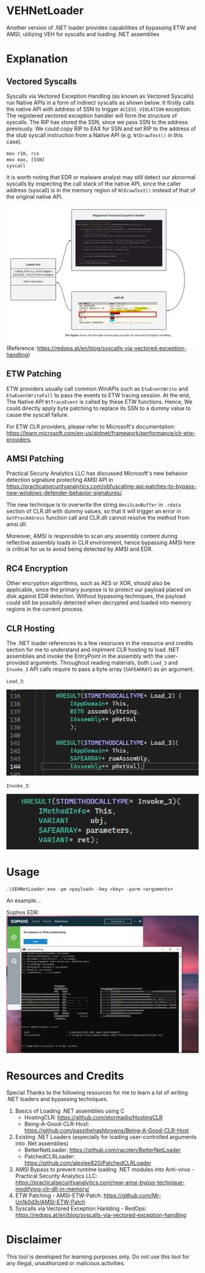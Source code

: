 # VEHNetLoader
Another version of .NET loader provides capabilities of bypassing ETW and AMSI, utilizing VEH for syscalls and loading .NET assemblies

# Explanation
## Vectored Syscalls
Syscalls via Vectored Exception Handling (as known as Vectored Syscalls) run Native APIs in a form of indirect syscalls as shown below. It firstly calls the native API with address of SSN to trigger `ACCESS_VIOLATION` exception. The registered vectored exception handler will form the structure of syscalls. The RIP has stored the SSN, since we pass SSN to the address previously. We could copy RIP to EAX for SSN and set RIP to the address of the stub syscall instruction from a Native API (e.g. `NtDrawText()` in this case).
```
mov r10, rcx
mov eax, [SSN]
syscall
```

It is worth noting that EDR or malware analyst may still detect our abnormal syscalls by inspecting the call stack of the native API, since the caller address (syscall) is in the memory region of `NtDrawText()` instead of that of the original native API.

![](/images/Syscalls_VEH_concept.png)
(Reference: https://redops.at/en/blog/syscalls-via-vectored-exception-handling)

## ETW Patching
ETW providers usually call common WinAPIs such as `EtwEventWrite` and `EtwEventWriteFull` to pass the events to ETW tracing session. At the end, The Native API `NtTraceEvent` is called by these ETW functions. Hence, We could directly apply byte patching to replace its SSN to a dummy value to cause the syscall failure.

For ETW CLR providers, please refer to Microsoft's documentation: https://learn.microsoft.com/en-us/dotnet/framework/performance/clr-etw-providers.

## AMSI Patching
Practical Securiy Analytics LLC has discussed Microsoft's new behavior detection signature protecting AMSI API in https://practicalsecurityanalytics.com/obfuscating-api-patches-to-bypass-new-windows-defender-behavior-signatures/. 

The new technique is to overwrite the string `AmsiScanBuffer` in `.rdata` section of CLR.dll with dummy values, so that it will trigger an error in `GetProcAddress` function call and CLR.dll cannot resolve the method from amsi.dll. 

Moreover, AMSI is responsible to scan any assembly content during reflective assembly loads in CLR environment, hence bypassing AMSI here is critical for us to avoid being detected by AMSI and EDR. 

## RC4 Encryption
Other encryption algorithms, such as AES or XOR, should also be applicable, since the primary purpose is to protect our payload placed on disk against EDR detection. Without bypassing techniques, the payload could still be possibily detected when decrypted and loaded into memory regions in the current process.

## CLR Hosting
The .NET loader references to a few resoruces in the resource and credits section for me to understand and implment CLR hosting to load .NET assemblies and invoke the EntryPoint in the assembly with the user-provided arguments. Throughout reading materials, both `Load_3` and `Invoke_3` API calls require to pass a byte array (`SAFEARRAY`) as an argument.

`Load_3`:

![](/images/CLR-Load_3.png)

`Invoke_3`:

![](/images/CLR-Invoke_3.png)

# Usage
```
.\VEHNetLoader.exe -pe <payload> -key <key> -parm <arguments>
```

An example...

Sophos EDR:
![](/images/Sophos-EDR.png)

# Resources and Credits
Special Thanks to the following resources for me to learn a lot of writing .NET loaders and bypassing techniques.

1. Basics of Loading .NET assemblies using C
    - HostingCLR: https://github.com/etormadiv/HostingCLR
    - Being-A-Good-CLR-Host: https://github.com/passthehashbrowns/Being-A-Good-CLR-Host
2. Existing .NET Loaders (especially for loading user-controlled arguments into .Net assemblies)
    - BetterNetLoader: https://github.com/racoten/BetterNetLoader
    - PatchedCLRLoader: https://github.com/alexlee820/PatchedCLRLoader
3. AMSI Bypass to prevent runtime loading .NET modules into Anti-virus - Practical Security Analytics LLC: https://practicalsecurityanalytics.com/new-amsi-bypss-technique-modifying-clr-dll-in-memory/
4. ETW Patching - AMSI-ETW-Patch: https://github.com/Mr-Un1k0d3r/AMSI-ETW-Patch
5. Syscalls via Vectored Exception Hanlding - RedOps: https://redops.at/en/blog/syscalls-via-vectored-exception-handling

# Disclaimer
This tool is developed for learning purposes only. Do not use this tool for any illegal, unauthorized or malicious activities.
